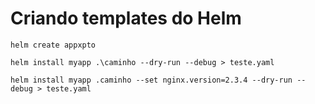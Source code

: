# Criando templates do Helm

```
helm create appxpto
```

```
helm install myapp .\caminho --dry-run --debug > teste.yaml
```

```
helm install myapp .caminho --set nginx.version=2.3.4 --dry-run --debug > teste.yaml
```


